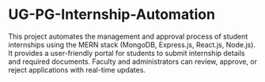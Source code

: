 # UG-PG-Internship-Automation

This project automates the management and approval process of student internships using the MERN stack (MongoDB, Express.js, React.js, Node.js). It provides a user-friendly portal for students to submit internship details and required documents. Faculty and administrators can review, approve, or reject applications with real-time updates.
